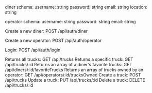 diner schema:
username: string
password: string
email: string
location: string

operator schema:
username: string
password: string
email: string

Create a new diner: POST /api/auth/diner

Create a new operator: POST /api/auth/operator

Login: POST /api/auth/login

Returns all trucks: GET /api/trucks
Returns a specific truck: GET /api/trucks/:id
Returns an array of a diner's favorite trucks: GET /api/diners/:id/favoriteTrucks
Returns an array of trucks owned by an operator: GET /api/operators/:id/trucksOwned
Create a truck: POST /api/trucks
Update a truck: PUT /api/trucks/:id
Delete a truck: DELETE /api/trucks/:id
